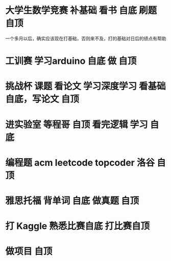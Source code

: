 # 大学生数学竞赛 补基础 看书 自底 刷题 自顶
一个多月以后，确实应该现在打基础，否则来不及，打的基础对日后的绩点有帮助
 
# 工训赛 学习arduino 自底 做 自顶


# 挑战杯 课题 看论文 学习深度学习 看基础 自底，写论文 自顶


# 进实验室 等程哥 自顶 看完逻辑 学习 自底


# 编程题 acm leetcode topcoder 洛谷 自顶

# 雅思托福 背单词 自底 做真题 自顶

# 打 Kaggle 熟悉比赛自底 打比赛自顶

# 做项目 自顶 
